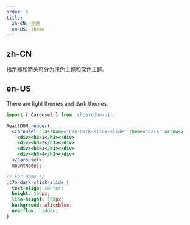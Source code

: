 ```yaml
---
order: 6
title:
  zh-CN: 主题
  en-US: Theme
---
```


## zh-CN

指示器和箭头可分为浅色主题和深色主题.

## en-US

There are light themes and dark themes.

````jsx
import { Carousel } from 'choerodon-ui';

ReactDOM.render(
  <Carousel className="c7n-dark-slick-slide" theme="dark" arrows>
    <div><h3>1</h3></div>
    <div><h3>2</h3></div>
    <div><h3>3</h3></div>
    <div><h3>4</h3></div>
  </Carousel>,
  mountNode);
````

````css
/* For demo */
.c7n-dark-slick-slide {
  text-align: center;
  height: 160px;
  line-height: 160px;
  background: aliceblue;
  overflow: hidden;
}

````
